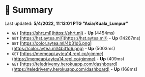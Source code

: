 # 📖 Summary
Last updated: **5/4/2022, 11:13:01 PTG "Asia/Kuala_Lumpur"**

- `GET` [https://shrt.ml](https://shrt.ml) - **Up** (4454ms)
- `GET` [https://hst.aytea.ml/](https://hst.aytea.ml/) - **Up** (14267ms)
- `GET` [https://color.aytea.ml/4b31d6.png](https://color.aytea.ml/4b31d6.png) - **Up** (5003ms)
- `GET` [https://memeapi.aytea14.repl.co/gimme](https://memeapi.aytea14.repl.co/gimme) - **Up** (409ms)
- `GET` [https://teledrivemy.herokuapp.com/dashboard](https://teledrivemy.herokuapp.com/dashboard) - **Up** (168ms)
